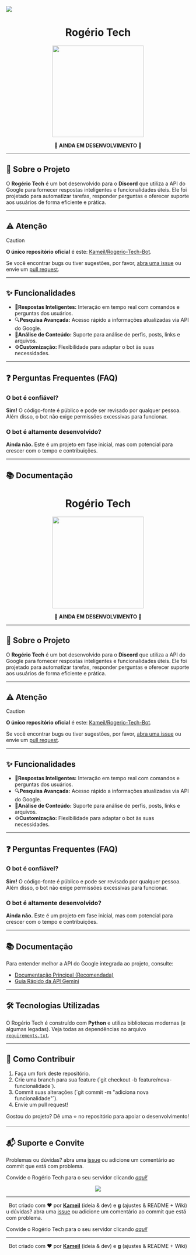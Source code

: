 <a href="https://top.gg/bot/1041361324506087555">
  <img src="https://top.gg/api/widget/servers/1041361324506087555.svg">
</a>
<div align="center">
    <h1>Rogério Tech</h1>
</div>

<p align="center">
    <img src="https://i.imgur.com/TKphVxW.png" width="250" height="250">
</p>

<div align="center">
    <strong>🚧 AINDA EM DESENVOLVIMENTO 🚧</strong>
</div>

<hr>

<h2>📝 Sobre o Projeto</h2>

O <strong>Rogério Tech</strong> é um bot desenvolvido para o <strong>Discord</strong> que utiliza a API do Google para fornecer respostas inteligentes e funcionalidades úteis. Ele foi projetado para automatizar tarefas, responder perguntas e oferecer suporte aos usuários de forma eficiente e prática.

<hr>

<h2>⚠️ Atenção</h2>

> [!CAUTION]  
> <strong>O único repositório oficial</strong> é este: <a href="https://github.com/Kameil/Rogerio-Tech-Bot" rel="same repository">Kameil/Rogerio-Tech-Bot</a>.

Se você encontrar bugs ou tiver sugestões, por favor, <a href="https://github.com/Kameil/Rogerio-Tech-Bot/issues" rel="github issues">abra uma issue</a> ou envie um <a href="https://github.com/Kameil/Rogerio-Tech-Bot/pulls" rel="github pull requests">pull request</a>.

<hr>

<h2>✨ Funcionalidades</h2>
<ul type="disk"> 
<li>🤖<strong>Respostas Inteligentes:</strong> Interação em tempo real com comandos e perguntas dos usuários.</li>
<li>🔍<strong>Pesquisa Avançada:</strong> Acesso rápido a informações atualizadas via API do Google.</li>
<li>📄<strong>Análise de Conteúdo:</strong> Suporte para análise de perfis, posts, links e arquivos.</li>
<li>⚙️<strong>Customização:</strong> Flexibilidade para adaptar o bot às suas necessidades.</li>
</ul>

<hr>

<h2>❓ Perguntas Frequentes (FAQ)</h2>

<h3>O bot é confiável?</h3>
<strong>Sim!</strong> O código-fonte é público e pode ser revisado por qualquer pessoa. Além disso, o bot não exige permissões excessivas para funcionar.

<h3>O bot é altamente desenvolvido?</h3>
<strong>Ainda não.</strong> Este é um projeto em fase inicial, mas com potencial para crescer com o tempo e contribuições.

<hr>

<h2>📚 Documentação</h2>

<div align="center">
    <h1>Rogério Tech</h1>
</div>

<p align="center">
    <img src="https://i.imgur.com/TKphVxW.png" width="250" height="250">
</p>

<div align="center">
    <strong>🚧 AINDA EM DESENVOLVIMENTO 🚧</strong>
</div>

<hr>

<h2>📝 Sobre o Projeto</h2>

O <strong>Rogério Tech</strong> é um bot desenvolvido para o <strong>Discord</strong> que utiliza a API do Google para fornecer respostas inteligentes e funcionalidades úteis. Ele foi projetado para automatizar tarefas, responder perguntas e oferecer suporte aos usuários de forma eficiente e prática.

<hr>

<h2>⚠️ Atenção</h2>

> [!CAUTION]  
> <strong>O único repositório oficial</strong> é este: <a href="https://github.com/Kameil/Rogerio-Tech-Bot" rel="same repository">Kameil/Rogerio-Tech-Bot</a>.

Se você encontrar bugs ou tiver sugestões, por favor, <a href="https://github.com/Kameil/Rogerio-Tech-Bot/issues" rel="github issues">abra uma issue</a> ou envie um <a href="https://github.com/Kameil/Rogerio-Tech-Bot/pulls" rel="github pull requests">pull request</a>.

<hr>

<h2>✨ Funcionalidades</h2>
<ul type="disk"> 
<li>🤖<strong>Respostas Inteligentes:</strong> Interação em tempo real com comandos e perguntas dos usuários.</li>
<li>🔍<strong>Pesquisa Avançada:</strong> Acesso rápido a informações atualizadas via API do Google.</li>
<li>📄<strong>Análise de Conteúdo:</strong> Suporte para análise de perfis, posts, links e arquivos.</li>
<li>⚙️<strong>Customização:</strong> Flexibilidade para adaptar o bot às suas necessidades.</li>
</ul>

<hr>

<h2>❓ Perguntas Frequentes (FAQ)</h2>

<h3>O bot é confiável?</h3>
<strong>Sim!</strong> O código-fonte é público e pode ser revisado por qualquer pessoa. Além disso, o bot não exige permissões excessivas para funcionar.

<h3>O bot é altamente desenvolvido?</h3>
<strong>Ainda não.</strong> Este é um projeto em fase inicial, mas com potencial para crescer com o tempo e contribuições.

<hr>

<h2>📚 Documentação</h2>

Para entender melhor a API do Google integrada ao projeto, consulte:  
- <a href="https://googleapis.github.io/python-genai/" target="_blank" rel="nofollow">Documentação Principal (Recomendada)</a>
- <a href="https://ai.google.dev/gemini-api/docs/quickstart?hl=pt-br&lang=python" target="_blank" rel="nofollow">Guia Rápido da API Gemini</a>

<hr>

<h2>🛠️ Tecnologias Utilizadas</h2>

O Rogério Tech é construído com <strong>Python</strong> e utiliza bibliotecas modernas (e algumas legadas). Veja todas as dependências no arquivo <a href="requirements.txt" target="_blank" rel="nofollow">`requirements.txt`</a>.

<hr>

<h2>🚀 Como Contribuir</h2>
<ol type="1">
<li>Faça um fork deste repositório.</li>  
<li>Crie uma branch para sua feature (`git checkout -b feature/nova-funcionalidade`).</li>  
<li>Commit suas alterações (`git commit -m "adiciona nova funcionalidade"`).</li> 
<li>Envie um pull request!</li>
</ol>

Gostou do projeto? Dê uma ⭐ no repositório para apoiar o desenvolvimento!

<hr>

<h2>📬 Suporte e Convite</h2>

Problemas ou dúvidas? abra uma <a href="https://github.com/Kameil/Rogerio-Tech-Bot/issues" target="_self" rel="github issues">issue</a> ou adicione um comentário ao commit que está com problema.

Convide o Rogério Tech para o seu servidor clicando <em><a href="https://discord.com/oauth2/authorize?client_id=1041361324506087555&permissions=274877982736&integration_type=0&scope=bot" target="_blank" rel="discord bot invite">aqui!</a></em>

<p align="center">
  <a href="https://top.gg/bot/1041361324506087555">
  <img src="https://top.gg/api/widget/1041361324506087555.svg">
</a>
</p>

<hr>

<div align="center">
  Bot criado com ❤️ por 
  <a href="https://github.com/Kameil" target="_blank" rel="github"><strong>Kameil</strong></a> (ideia & dev) e
  <a href="https://github.com/cafewhaze" target="_blank" rel="github"><strong>g</strong></a> (ajustes & README + Wiki)
</div>
u dúvidas? abra uma <a href="https://github.com/Kameil/Rogerio-Tech-Bot/issues" target="_self" rel="github issues">issue</a> ou adicione um comentário ao commit que está com problema.

Convide o Rogério Tech para o seu servidor clicando <em><a href="https://discord.com/oauth2/authorize?client_id=1041361324506087555&permissions=274877982736&integration_type=0&scope=bot" target="_blank" rel="discord bot invite">aqui!</a></em>

<hr>

<div align="center">
  Bot criado com ❤️ por 
  <a href="https://github.com/Kameil" target="_blank" rel="github"><strong>Kameil</strong></a> (ideia & dev) e
  <a href="https://github.com/cafewhaze" target="_blank" rel="github"><strong>g</strong></a> (ajustes & README + Wiki)
</div>

